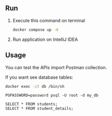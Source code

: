 ## Run
1. Execute this command on terminal
   ```bash
   docker compose up -d
   ```
2. Run application on IntelliJ IDEA

## Usage

You can test the APIs import Postman collection.

If you want see database tables:

```bash
docker exec -it db /bin/sh
```
```
PGPASSWORD=password psql -U root -d my_db
```
```
SELECT * FROM students;
SELECT * FROM student_details;
```